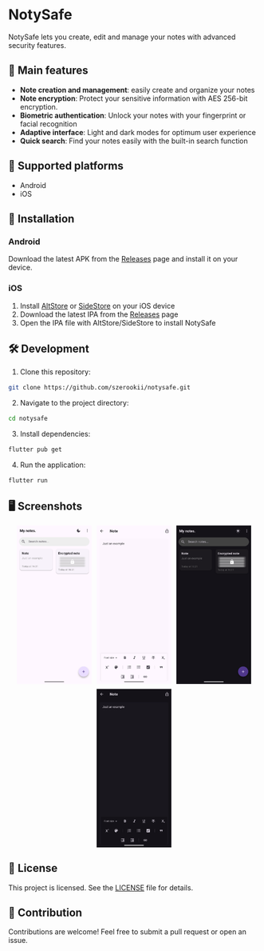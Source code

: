 # NotySafe
NotySafe lets you create, edit and manage your notes with advanced security features.

## 🔐 Main features
- **Note creation and management**: easily create and organize your notes
- **Note encryption**: Protect your sensitive information with AES 256-bit encryption.
- **Biometric authentication**: Unlock your notes with your fingerprint or facial recognition
- **Adaptive interface**: Light and dark modes for optimum user experience
- **Quick search**: Find your notes easily with the built-in search function

## 📱 Supported platforms
- Android
- iOS

## 📲 Installation
### Android
Download the latest APK from the [Releases](https://github.com/szerookii/notysafe/releases) page and install it on your device.

### iOS
1. Install [AltStore](https://altstore.io/) or [SideStore](https://sidestore.io/) on your iOS device
2. Download the latest IPA from the [Releases](https://github.com/szerookii/notysafe/releases) page
3. Open the IPA file with AltStore/SideStore to install NotySafe

## 🛠️ Development
1. Clone this repository:
```bash
git clone https://github.com/szerookii/notysafe.git
```
2. Navigate to the project directory:
```bash
cd notysafe
```
3. Install dependencies:
```bash
flutter pub get
```
4. Run the application:
```bash
flutter run
```

## 🖥️ Screenshots
<div style="display: flex; flex-wrap: wrap; gap: 10px; justify-content: center;">
<img src="screenshots/notes.png" width="150" alt="Notes screen">
  <img src="screenshots/edit.png" width="150" alt="Edit screen">
  <img src="screenshots/notes_dark.png" width="150" alt="Dark notes screen">
  <img src="screenshots/edit_dark.png" width="150" alt="Dark edit screen">
</div>


## 📄 License
This project is licensed. See the [LICENSE](LICENSE) file for details.

## 🤝 Contribution
Contributions are welcome! Feel free to submit a pull request or open an issue.